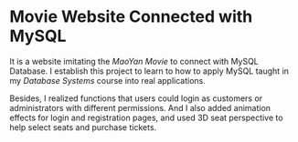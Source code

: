 # Movie Website Connected with MySQL
It is a website imitating the *MaoYan Movie* to connect with MySQL Database. I establish this project to learn to how to apply MySQL taught in my *Database Systems* course into real applications. 

Besides, I realized functions that users could login as customers or administrators with different permissions. And I also added animation effects for login and registration pages, and used 3D seat perspective to help select seats and purchase tickets. 